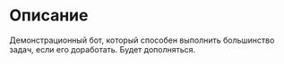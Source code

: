 # Описание
Демонстрационный бот, который способен выполнить большинство задач, если его доработать. Будет дополняться.
